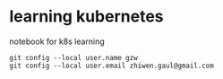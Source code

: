 # learning kubernetes

notebook for k8s learning



```shell
git config --local user.name gzw
git config --local user.email zhiwen.gaul@gmail.com
```
